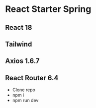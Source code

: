 # React Starter Spring

## React 18
## Tailwind
## Axios 1.6.7
## React Router 6.4


- Clone repo
- npm i
- npm run dev
